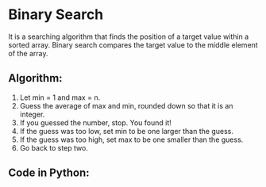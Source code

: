 # Binary Search
It is a searching algorithm that finds the position of a target value within a sorted array. 
Binary search compares the target value to the middle element of the array.

## Algorithm:
1. Let min = 1 and max = n.
2. Guess the average of max and min, rounded down so that it is an integer.
3. If you guessed the number, stop. You found it!
4. If the guess was too low, set min to be one larger than the guess.
5. If the guess was too high, set max to be one smaller than the guess.
6. Go back to step two.
## Code in Python:
```python



```
